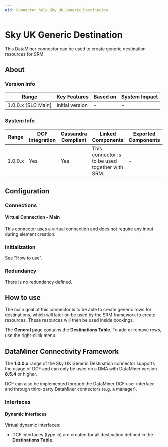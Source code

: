 ```yaml
---
uid: Connector_help_Sky_UK_Generic_Destination
---
```


# Sky UK Generic Destination

This DataMiner connector can be used to create generic destination resources for SRM.

## About

### Version Info

| Range                | Key Features     | Based on     | System Impact     |
|----------------------|------------------|--------------|-------------------|
| 1.0.0.x \[SLC Main\] | Initial version  | \-           | \-                |

### System Info

| **Range** | **DCF Integration** | **Cassandra Compliant** | **Linked Components**                           | **Exported Components** |
|-----------|---------------------|-------------------------|-------------------------------------------------|-------------------------|
| 1.0.0.x   | Yes                 | Yes                     | This connector is to be used together with SRM. | \-                      |

## Configuration

### Connections

#### Virtual Connection - Main

This connector uses a virtual connection and does not require any input during element creation.

### Initialization

See "How to use".

### Redundancy

There is no redundancy defined.

## How to use

The main goal of this connector is to be able to create generic rows for destinations, which will later on be used by the SRM framework to create resources. These resources will then be used inside bookings.

The **General** page contains the **Destinations Table**. To add or remove rows, use the right-click menu.

## DataMiner Connectivity Framework

The **1.0.0.x** range of the Sky UK Generic Destination connector supports the usage of DCF and can only be used on a DMA with DataMiner version **8.5.4** or higher.

DCF can also be implemented through the DataMiner DCF user interface and through third-party DataMiner connectors (e.g. a manager).

### Interfaces

#### Dynamic interfaces

Virtual dynamic interfaces:

- DCF interfaces (type in) are created for all destination defined in the **Destinations Table**.
